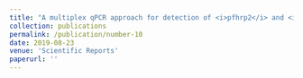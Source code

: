 ```yaml
---
title: "A multiplex qPCR approach for detection of <i>pfhrp2</i> and <i>pfhrp3</i> gene deletions in multiple strain infections of <i>Plasmodium falciparum</i>"
collection: publications
permalink: /publication/number-10
date: 2019-08-23
venue: 'Scientific Reports'
paperurl: ''
---
```

